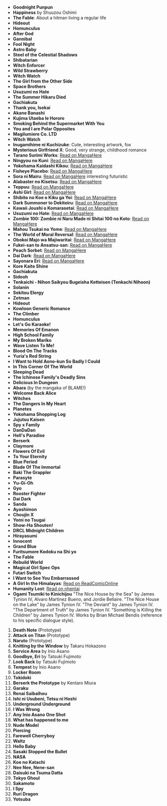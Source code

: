 - **Goodnight Punpun**
- **Happiness** by Shuuzou Oshimi
- **The Fable**: About a hitman living a regular life
- **Hideout**
- **Homunculus**
- **After God**
- **Gannibal**
- **Fool Night**
- **Astro Baby**
- **Steel of the Celestial Shadows**
- **Shibatarian**
- **Witch Enforcer**
- **Wild Strawberry**
- **Witch Watch**
- **The Girl from the Other Side**
- **Space Brothers**
- **Usuzumi no Hate**
- **The Summer Hikaru Died**
- **Gachiakuta**
- **Thank you, Isekai**
- **Akane Banashi**
- **Kujima Utaeba Ie Hororo**
- **Smoking Behind the Supermarket With You**
- **You and I are Polar Opposites**
- **Magilumiere Co. LTD**
- **Witch Watch**
- **Inugamihime ni Kuchizuke**: Cute, interesting artwork, fox
- **Mysterious Girlfriend X**: Good, very strange, childhood romance
- **Tarano Surimi Works**: [Read on MangaHere](https://www.mangahere.cc/manga/tarano_surimi_works/)
- **Ningyou no Kuni**: [Read on MangaHere](https://www.mangahere.cc/manga/ningyou_no_kuni/)
- **Yokohama Kaidashi Kikou**: [Read on MangaHere](https://www.mangahere.cc/manga/yokohama_kaidashi_kikou/)
- **Fisheye Placebo**: [Read on MangaHere](https://www.mangahere.cc/manga/fisheye_placebo/)
- **Sora ni Mairu**: [Read on MangaHere](https://www.mangahere.cc/manga/sora_ni_mairu/) interesting futuristic
- **Alabaster no Kisetsu**: [Read on MangaHere](https://www.mangahere.cc/manga/alabaster_no_kisetsu/)
- **Teppuu**: [Read on MangaHere](https://www.mangahere.cc/manga/teppuu/)
- **Ashi Girl**: [Read on MangaHere](https://www.mangahere.cc/manga/ashi_girl/)
- **Shibito no Koe o Kiku ga Yoi**: [Read on MangaHere](https://www.mangahere.cc/manga/shibito_no_koe_o_kiku_ga_yoi/)
- **Dark Summoner to Dekiteiru**: [Read on MangaHere](https://www.mangahere.cc/manga/dark_summoner_to_dekiteiru/)
- **Kawaii Joushi o Komarasetai**: [Read on MangaHere](https://www.mangahere.cc/manga/kawaii_joushi_o_komarasetai/)
- **Usuzumi no Hate**: [Read on MangaHere](https://www.mangahere.cc/manga/usuzumi_no_hate/)
- **Zombie 100: Zombie ni Naru Made ni Shitai 100 no Koto**: [Read on MangaHere](https://www.mangahere.cc/manga/zombie_100_zombie_ni_naru_made_ni_shitai_100_no_koto/)
- **Mahou Tsukai no Yome**: [Read on MangaHere](https://www.mangahere.cc/manga/mahou_tsukai_no_yome/)
- **The World of Moral Reversal**: [Read on MangaHere](https://www.mangahere.cc/manga/the_world_of_moral_reversal/)
- **Obokoi Majo wa Majiwaritai**: [Read on MangaHere](https://www.mangahere.cc/manga/obokoi_majo_wa_majiwaritai/)
- **Fukei-san to Ansatsu-san**: [Read on MangaHere](https://www.mangahere.cc/manga/fukei_san_to_ansatsu_san/)
- **Peach Sorbet**: [Read on MangaHere](https://www.mangahere.cc/manga/peach_sorbet/)
- **Dai Dark**: [Read on MangaHere](https://www.mangahere.cc/manga/dai_dark/)
- **Sayonara Eri**: [Read on MangaHere](https://www.mangahere.cc/manga/sayonara_eri/)
- **Kore Kaite Shine**
- **Gachiakuta**
- **Sidooh**
- **Tenkaichi - Nihon Saikyou Bugeisha Ketteisen (Tenkachi Nihoon)**
- **Solanin**
- **Sekitou Elergy**
- **Zetman**
- **Hideout**
- **Kowloon Generic Romance**
- **The Climber**
- **Homunculus**
- **Let's Go Karaoke!**
- **Memories Of Emanon**
- **High School Family**
- **My Broken Mariko**
- **Wave Listen To Me!**
- **Blood On The Tracks**
- **Yuria's Red String**
- **I Want to Hold Aono-kun So Badly I Could**
- **In This Corner Of The World**
- **Sleeping Dead**
- **The Ichinose Family's Deadly Sins**
- **Delicious In Dungeon**
- **Abara** (by the mangaka of BLAME!)
- **Welcome Back Alice**
- **Witches**
- **The Dangers In My Heart**
- **Planetes**
- **Yokohama Shopping Log**
- **Jujutsu Kaisen**
- **Spy x Family**
- **DanDaDan**
- **Hell's Paradise**
- **Berserk**
- **Claymore**
- **Flowers Of Evil**
- **To Your Eternity**
- **Blue Period**
- **Blade Of The Immortal**
- **Baki The Grappler**
- **Parasyte**
- **Yu-Gi-Oh**
- **Gyo**
- **Rooster Fighter**
- **Dai Dark**
- **Sanda**
- **Ayashimon**
- **Choujin X**
- **Yomi no Tsugai**
- **Show-Ha Shouten!**
- **DRCL Midnight Children**
- **Hirayasumi**
- **Innocent**
- **Grand Blue**
- **Furitsumore Kodoku na Shi yo**
- **The Fable**
- **Rebuild World**
- **Magical Girl Spec Ops**
- **Futari Switch**
- **I Want to See You Embarrassed**
- **A Girl In the Himalayas**: [Read on ReadComicOnline](https://readcomiconline.li/Comic/A-Girl-In-the-Himalayas/TPB-Part-1?id=181163#1)
- **Humanity Lost**: [Read on nhentai](https://nhentai.net/g/475738/40/)
- **Ogami Tsumiki to Kinichijou**
"The Nice House by the Sea" by James Tynion IV, Alvaro Martinez Bueno, and Jordie Bellaire.
"The Nice House on the Lake" by James Tynion IV.
"The Deviant" by James Tynion IV.
"The Department of Truth" by James Tynion IV.
"Something is Killing the Children" by James Tynion IV.
Works by Brian Michael Bendis (reference to his specific dialogue style).

1. **Death Note** (Prototype)
2. **Attack on Titan** (Prototype)
3. **Naruto** (Prototype)
4. **Knitting by the Window** by Takaru Hokazono
5. **Service Area** by Inio Asano
6. **Goodbye, Eri** by Tatsuki Fujimoto
7. **Look Back** by Tatsuki Fujimoto
8. **Tempest** by Inio Asano
9. **Locker Room**
10. **Tokidoki**
11. **Berserk the Prototype** by Kentaro Miura
1. **Garaku**
2. **Renai Saibaihou**
3. **Ishi ni Usubeni, Tetsu ni Hoshi**
4. **Underground Underground**
5. **I Was Wrong**
6. **Any Inio Asano One Shot**
7. **What has happened to me**
8. **Nude Model**
9. **Piercing**
10. **Farewell Cherryboy**
11. **Waltz**
12. **Hello Baby**
13. **Sasaki Stopped the Bullet**
14. **NASA**
15. **Koe no Katachi**
16. **Nee Nee, Nene-san**
17. **Daisuki na Tsuma Datta**
18. **Tokyo Ghoul**
19. **Sakamoto**
20. **I Spy**
21. **Ruri Dragon**
22. **Yotsuba**